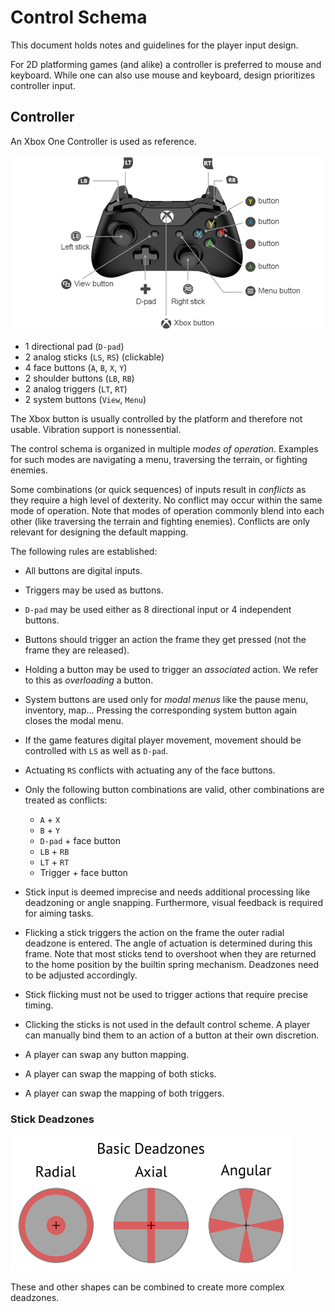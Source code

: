 # Control Schema

This document holds notes and guidelines for the player input design.

For 2D platforming games (and alike) a controller is preferred to mouse and keyboard.
While one can also use mouse and keyboard, design prioritizes controller input.

## Controller

An Xbox One Controller is used as reference.

![Xbox One Controller](Images/XboxOneController.png)

- 1 directional pad (`D-pad`)
- 2 analog sticks (`LS`, `RS`) (clickable)
- 4 face buttons (`A`, `B`, `X`, `Y`)
- 2 shoulder buttons (`LB`, `RB`)
- 2 analog triggers (`LT`, `RT`)
- 2 system buttons (`View`, `Menu`)

The Xbox button is usually controlled by the platform and therefore not usable.
Vibration support is nonessential.

The control schema is organized in multiple *modes of operation*.
Examples for such modes are navigating a menu, traversing the terrain, or fighting enemies.

Some combinations (or quick sequences) of inputs result in *conflicts* as they require a high level of dexterity.
No conflict may occur within the same mode of operation.
Note that modes of operation commonly blend into each other (like traversing the terrain and fighting enemies).
Conflicts are only relevant for designing the default mapping.

The following rules are established:

- All buttons are digital inputs.

- Triggers may be used as buttons.

- `D-pad` may be used either as 8 directional input or 4 independent buttons.

- Buttons should trigger an action the frame they get pressed (not the frame they are released).

- Holding a button may be used to trigger an *associated* action.
  We refer to this as *overloading* a button.

- System buttons are used only for *modal menus* like the pause menu, inventory, map…
  Pressing the corresponding system button again closes the modal menu.

- If the game features digital player movement, movement should be controlled with `LS` as well as `D-pad`.

- Actuating `RS` conflicts with actuating any of the face buttons.

- Only the following button combinations are valid, other combinations are treated as conflicts:
    - `A` + `X`
    - `B` + `Y`
    - `D-pad` + face button
    - `LB` + `RB`
    - `LT` + `RT`
    - Trigger + face button

- Stick input is deemed imprecise and needs additional processing like deadzoning or angle snapping.
  Furthermore, visual feedback is required for aiming tasks.

- Flicking a stick triggers the action on the frame the outer radial deadzone is entered.
  The angle of actuation is determined during this frame.
  Note that most sticks tend to overshoot when they are returned to the home position by the builtin spring mechanism.
  Deadzones need to be adjusted accordingly.

- Stick flicking must not be used to trigger actions that require precise timing.

- Clicking the sticks is not used in the default control scheme.
  A player can manually bind them to an action of a button at their own discretion.

- A player can swap any button mapping.

- A player can swap the mapping of both sticks.

- A player can swap the mapping of both triggers.

### Stick Deadzones

![Deadzones](Images/Deadzone.png)

These and other shapes can be combined to create more complex deadzones.
